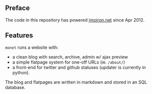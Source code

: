 ## Preface

The code in this repository has powered [jmoiron.net](http://jmoiron.net)
since Apr 2012.

## Features

`monet` runs a website with:

* a clean blog with search, archive, admin w/ ajax preview
* a simple flatpage system for one-off URLs (ie. `/about/`)
* a front-end for twitter and github statuses (updater is currently in python).

The blog and flatpages are written in markdown and stored in an SQL database.

